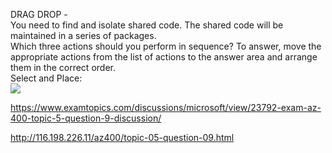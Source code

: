 DRAG DROP -<br/>You need to find and isolate shared code. The shared code will be maintained in a series of packages.<br/>Which three actions should you perform in sequence? To answer, move the appropriate actions from the list of actions to the answer area and arrange them in the correct order.<br/>Select and Place:<br/><img src="https://www.examtopics.com/assets/media/exam-media/04257/0023300006.png" class="in-exam-image"/><br/><p><a href="https://www.examtopics.com/discussions/microsoft/view/23792-exam-az-400-topic-5-question-9-discussion/">https://www.examtopics.com/discussions/microsoft/view/23792-exam-az-400-topic-5-question-9-discussion/</a></p><p><a href="http://116.198.226.11/az400/topic-05-question-09.html">http://116.198.226.11/az400/topic-05-question-09.html</a></p><script src="https://giscus.app/client.js"                    data-repo="azsamples/az204"                    data-repo-id="R_kgDOMRXzDQ"                    data-category="General"                    data-category-id="DIC_kwDOMRXzDc4Cgi27"                    data-mapping="pathname"                    data-strict="1"                    data-reactions-enabled="0"                    data-emit-metadata="0"                    data-input-position="bottom"                    data-theme="preferred_color_scheme"                    data-lang="en"                    crossorigin="anonymous"                    async>                    </script>